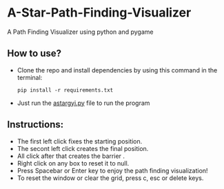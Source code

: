 # A-Star-Path-Finding-Visualizer

A Path Finding Visualizer using python and pygame

## How to use?

- Clone the repo and install dependencies by using this command in the terminal: 

      pip install -r requirements.txt


- Just run the [astargyi.py](./astargui.py) file to run the program

## Instructions:

- The first left click fixes the starting position.
- The secont left click creates the final position.
- All click after that creates the barrier .
- Right click on any box to reset it to null.
- Press Spacebar or Enter key to enjoy the path finding visualization!
- To reset the window or clear the grid, press c, esc or delete keys.
